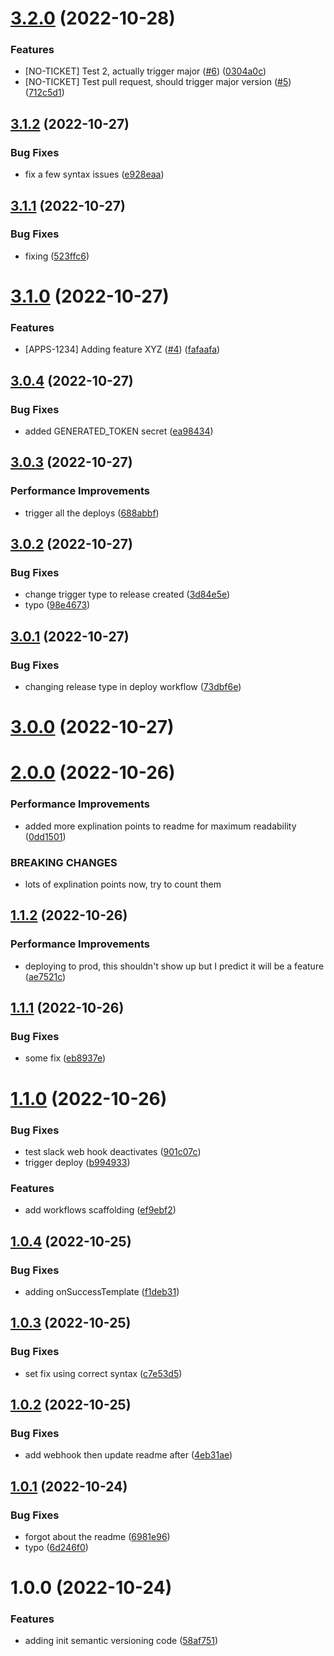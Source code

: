 # [3.2.0](https://github.com/TimA-GT/semantic_release/compare/v3.1.2...v3.2.0) (2022-10-28)


### Features

* [NO-TICKET] Test 2, actually trigger major ([#6](https://github.com/TimA-GT/semantic_release/issues/6)) ([0304a0c](https://github.com/TimA-GT/semantic_release/commit/0304a0c54454b101229d37c5ae2c53c4bc7e21a7))
* [NO-TICKET] Test pull request, should trigger major version ([#5](https://github.com/TimA-GT/semantic_release/issues/5)) ([712c5d1](https://github.com/TimA-GT/semantic_release/commit/712c5d16e263023b29b4ed47a4e61dfdd79bf99c))

## [3.1.2](https://github.com/TimA-GT/semantic_release/compare/v3.1.1...v3.1.2) (2022-10-27)


### Bug Fixes

* fix a few syntax issues ([e928eaa](https://github.com/TimA-GT/semantic_release/commit/e928eaa856ef01f1022528aeb86db2d944a5a665))

## [3.1.1](https://github.com/TimA-GT/semantic_release/compare/v3.1.0...v3.1.1) (2022-10-27)


### Bug Fixes

* fixing ([523ffc6](https://github.com/TimA-GT/semantic_release/commit/523ffc6bd3b878224fa72799e37ddd848054cf12))

# [3.1.0](https://github.com/TimA-GT/semantic_release/compare/v3.0.4...v3.1.0) (2022-10-27)


### Features

* [APPS-1234] Adding feature XYZ ([#4](https://github.com/TimA-GT/semantic_release/issues/4)) ([fafaafa](https://github.com/TimA-GT/semantic_release/commit/fafaafae8148bd26a3f025455680c0686c4d1892))

## [3.0.4](https://github.com/TimA-GT/semantic_release/compare/v3.0.3...v3.0.4) (2022-10-27)


### Bug Fixes

* added GENERATED_TOKEN secret ([ea98434](https://github.com/TimA-GT/semantic_release/commit/ea98434a9d34b4ad2b2dd08490e1d47583fe6db7))

## [3.0.3](https://github.com/TimA-GT/semantic_release/compare/v3.0.2...v3.0.3) (2022-10-27)


### Performance Improvements

* trigger all the deploys ([688abbf](https://github.com/TimA-GT/semantic_release/commit/688abbf1757dd6f76978927930e2092cd690f205))

## [3.0.2](https://github.com/TimA-GT/semantic_release/compare/v3.0.1...v3.0.2) (2022-10-27)


### Bug Fixes

* change trigger type to release created ([3d84e5e](https://github.com/TimA-GT/semantic_release/commit/3d84e5eac6437110ef7b28464b76bb8aadf9e1e3))
* typo ([98e4673](https://github.com/TimA-GT/semantic_release/commit/98e4673641828f2d87550ed9ee56b7dde7b508b6))

## [3.0.1](https://github.com/TimA-GT/semantic_release/compare/v3.0.0...v3.0.1) (2022-10-27)


### Bug Fixes

* changing release type in deploy workflow ([73dbf6e](https://github.com/TimA-GT/semantic_release/commit/73dbf6ec79c3ddba761d45f4a7e97babf8d946d0))

# [3.0.0](https://github.com/TimA-GT/semantic_release/compare/v2.0.0...v3.0.0) (2022-10-27)

# [2.0.0](https://github.com/TimA-GT/semantic_release/compare/v1.1.2...v2.0.0) (2022-10-26)


### Performance Improvements

* added more explination points to readme for maximum readability ([0dd1501](https://github.com/TimA-GT/semantic_release/commit/0dd15014988ae79e176dbc898f9e9a5faaaed9d3))


### BREAKING CHANGES

* lots of explination points now, try to count them

## [1.1.2](https://github.com/TimA-GT/semantic_release/compare/v1.1.1...v1.1.2) (2022-10-26)


### Performance Improvements

* deploying to prod, this shouldn't show up but I predict it will be a feature ([ae7521c](https://github.com/TimA-GT/semantic_release/commit/ae7521cb8510bea25eb42484e6d25f6f41956bed))

## [1.1.1](https://github.com/TimA-GT/semantic_release/compare/v1.1.0...v1.1.1) (2022-10-26)


### Bug Fixes

* some fix ([eb8937e](https://github.com/TimA-GT/semantic_release/commit/eb8937e21e0ac8c1947105a681443c62e34d8982))

# [1.1.0](https://github.com/TimA-GT/semantic_release/compare/v1.0.4...v1.1.0) (2022-10-26)


### Bug Fixes

* test slack web hook deactivates ([901c07c](https://github.com/TimA-GT/semantic_release/commit/901c07ca94d35413b5cbe9cc340080a14283595b))
* trigger deploy ([b994933](https://github.com/TimA-GT/semantic_release/commit/b9949338780269ddf80d0bec3d4497fd4afe9615))


### Features

* add workflows scaffolding ([ef9ebf2](https://github.com/TimA-GT/semantic_release/commit/ef9ebf21f7a4db9c9f6d52f973ae6efe9fcbf87f))

## [1.0.4](https://github.com/TimA-GT/semantic_release/compare/v1.0.3...v1.0.4) (2022-10-25)


### Bug Fixes

* adding onSuccessTemplate ([f1deb31](https://github.com/TimA-GT/semantic_release/commit/f1deb313206c3b2b34a4747748744f5296f8e23f))

## [1.0.3](https://github.com/TimA-GT/semantic_release/compare/v1.0.2...v1.0.3) (2022-10-25)


### Bug Fixes

* set fix using correct syntax ([c7e53d5](https://github.com/TimA-GT/semantic_release/commit/c7e53d53354c1100a0182b393c83873e0ebdd673))

## [1.0.2](https://github.com/TimA-GT/semantic_release/compare/v1.0.1...v1.0.2) (2022-10-25)


### Bug Fixes

* add webhook then update readme after ([4eb31ae](https://github.com/TimA-GT/semantic_release/commit/4eb31ae2d93c988bc3e5604f10ea5f5ac9e418a4))

## [1.0.1](https://github.com/TimA-GT/semantic_release/compare/v1.0.0...v1.0.1) (2022-10-24)


### Bug Fixes

* forgot about the readme ([6981e96](https://github.com/TimA-GT/semantic_release/commit/6981e96b5268b2201955d953db106a9fa92caa4b))
* typo ([6d246f0](https://github.com/TimA-GT/semantic_release/commit/6d246f04f21f7c8ccc6999808afdea8fcf5842da))

# 1.0.0 (2022-10-24)


### Features

* adding init semantic versioning code ([58af751](https://github.com/TimA-GT/semantic_release/commit/58af75176f36c9819064757536dd03ac81f11296))
